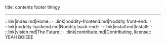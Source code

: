 title: contents footer thingy

* * *

::link|index.md|Home:: · ::link|noddity-frontend.md|Noddity front-end:: · ::link|noddity-backend.md|Noddity back-end:: · ::link|install.md|Install:: · ::link|vision.md|The Future:: · ::link|contribute.md|Contributing, license:: YEAH BOIEEE
